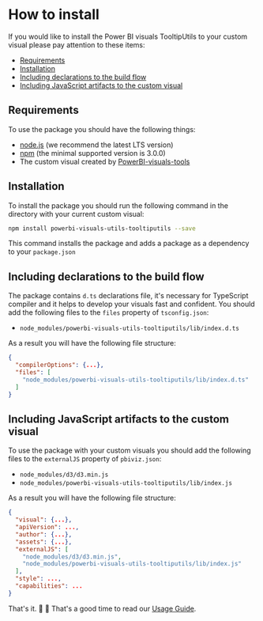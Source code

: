 # How to install

If you would like to install the Power BI visuals TooltipUtils to your custom visual please pay attention to these items:

* [Requirements](#requirements)
* [Installation](#installation)
* [Including declarations to the build flow](#including-declarations-to-the-build-flow)
* [Including JavaScript artifacts to the custom visual](#including-javascript-artifacts-to-the-custom-visual)

## Requirements

To use the package you should have the following things:

* [node.js](https://nodejs.org) (we recommend the latest LTS version)
* [npm](https://www.npmjs.com/) (the minimal supported version is 3.0.0)
* The custom visual created by [PowerBI-visuals-tools](https://github.com/Microsoft/PowerBI-visuals-tools)

## Installation

To install the package you should run the following command in the directory with your current custom visual:

```bash
npm install powerbi-visuals-utils-tooltiputils --save
```

This command installs the package and adds a package as a dependency to your ```package.json```

## Including declarations to the build flow

The package contains ```d.ts``` declarations file, it's necessary for TypeScript compiler and it helps to develop your visuals fast and confident. You should add the following files to the ```files``` property of ```tsconfig.json```:

* ```node_modules/powerbi-visuals-utils-tooltiputils/lib/index.d.ts```

As a result you will have the following file structure:
```json
{
  "compilerOptions": {...},
  "files": [
    "node_modules/powerbi-visuals-utils-tooltiputils/lib/index.d.ts"
  ]
}
```

## Including JavaScript artifacts to the custom visual

To use the package with your custom visuals you should add the following files to the ```externalJS``` property of ```pbiviz.json```:

* ```node_modules/d3/d3.min.js```
* ```node_modules/powerbi-visuals-utils-tooltiputils/lib/index.js```

As a result you will have the following file structure:
```json
{
  "visual": {...},
  "apiVersion": ...,
  "author": {...},
  "assets": {...},
  "externalJS": [
    "node_modules/d3/d3.min.js",
    "node_modules/powerbi-visuals-utils-tooltiputils/lib/index.js"
  ],
  "style": ...,
  "capabilities": ...
}
```

That's it. :rocket: :metal: That's a good time to read our [Usage Guide](./usage-guide.md).
